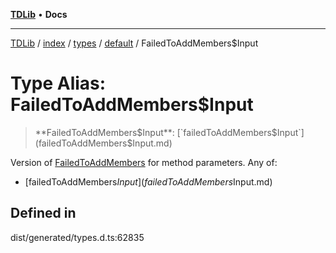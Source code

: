 [**TDLib**](../../../../../../README.md) • **Docs**

***

[TDLib](../../../../../../modules.md) / [index](../../../../../README.md) / [types](../../../README.md) / [default](../README.md) / FailedToAddMembers$Input

# Type Alias: FailedToAddMembers$Input

> **FailedToAddMembers$Input**: [`failedToAddMembers$Input`](failedToAddMembers$Input.md)

Version of [FailedToAddMembers](FailedToAddMembers-1.md) for method parameters.
Any of:
- [failedToAddMembers$Input](failedToAddMembers$Input.md)

## Defined in

dist/generated/types.d.ts:62835
